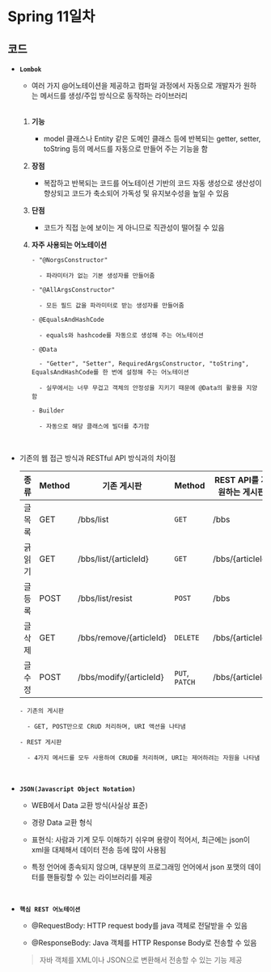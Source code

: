 # Spring 11일차

## **코드**

- **`Lombok`**

  - 여러 가지 @어노테이션을 제공하고 컴파일 과정에서 자동으로 개발자가 원하는 메서드를 생성/주입 방식으로 동작하는 라이브러리

  <br />

  1. **기능**

     - model 클래스나 Entity 같은 도메인 클래스 등에 반복되는 getter, setter, toString 등의 메서드를 자동으로 만들어 주는 기능을 함

  2. **장점**

     - 복잡하고 반복되는 코드를 어노테이션 기반의 코드 자동 생성으로 생산성이 향상되고 코드가 축소되어 가독성 및 유지보수성을 높일 수 있음

  3. **단점**

     - 코드가 직접 눈에 보이는 게 아니므로 직관성이 떨어질 수 있음

  4. **자주 사용되는 어노테이션**

     ```
     - "@NorgsConstructor"

       - 파라미터가 없는 기본 생성자를 만들어줌

     - "@AllArgsConstructor"

       - 모든 필드 값을 파라미터로 받는 생성자를 만들어줌

     - @EqualsAndHashCode

       - equals와 hashcode를 자동으로 생성해 주는 어노테이션

     - @Data

       - "Getter", "Setter", RequiredArgsConstructor, "toString", EqualsAndHashCode를 한 번에 설정해 주는 어노테이션

       - 실무에서는 너무 무겁고 객체의 안정성을 지키기 때문에 @Data의 활용을 지양함

     - Builder

       - 자동으로 해당 클래스에 빌더를 추가함
     ```

<br />

- 기존의 웹 접근 방식과 RESTful API 방식과의 차이점

  | 종류    | Method | 기존 게시판             | Method         | REST API를 지원하는 게시판 |
  | ------- | ------ | ----------------------- | -------------- | -------------------------- |
  | 글 목록 | GET    | /bbs/list               | `GET`          | /bbs                       |
  | 긁 읽기 | GET    | /bbs/list/{articleId}   | `GET`          | /bbs/{articleId}           |
  | 글 등록 | POST   | /bbs/list/resist        | `POST`         | /bbs                       |
  | 글 삭제 | GET    | /bbs/remove/{articleId} | `DELETE`       | /bbs/{articleId}           |
  | 글 수정 | POST   | /bbs/modify/{articleId} | `PUT`, `PATCH` | /bbs/{articleId}           |

  ```
  - 기존의 게시판

    - GET, POST만으로 CRUD 처리하며, URI 액션을 나타냄

  - REST 게시판

    - 4가지 메서드를 모두 사용하여 CRUD를 처리하며, URI는 제어하려는 자원을 나타냄
  ```

<br />

- **`JSON(Javascript Object Notation)`**

  - WEB에서 Data 교환 방식(사실상 표준)

  - 경량 Data 교환 형식

  - 표현식: 사람과 기계 모두 이해하기 쉬우며 용량이 적어서, 최근에는 json이 xml을 대체해서 데이터 전송 등에 많이 사용됨

  - 특정 언어에 종속되지 않으며, 대부분의 프로그래밍 언어에서 json 포맷의 데이터를 핸들링할 수 있는 라이브러리를 제공

<br />

- **`핵심 REST 어노테이션`**

  - @RequestBody: HTTP request body를 java 객체로 전달받을 수 있음

  - @ResponseBody: Java 객체를 HTTP Response Body로 전송할 수 있음

  > 자바 객체를 XML이나 JSON으로 변환해서 전송할 수 있는 기능 제공
